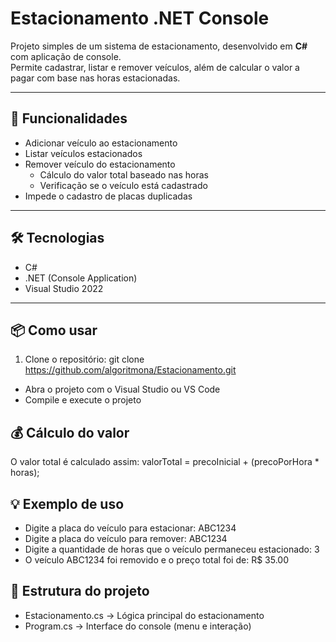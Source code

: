# Estacionamento .NET Console

Projeto simples de um sistema de estacionamento, desenvolvido em **C#** com aplicação de console.  
Permite cadastrar, listar e remover veículos, além de calcular o valor a pagar com base nas horas estacionadas.

---

## 🚗 Funcionalidades

- Adicionar veículo ao estacionamento
- Listar veículos estacionados
- Remover veículo do estacionamento
  - Cálculo do valor total baseado nas horas
  - Verificação se o veículo está cadastrado
- Impede o cadastro de placas duplicadas

---

## 🛠️ Tecnologias

- C#
- .NET (Console Application)
- Visual Studio 2022

---

## 📦 Como usar

1. Clone o repositório:
git clone https://github.com/algoritmona/Estacionamento.git
- Abra o projeto com o Visual Studio ou VS Code
- Compile e execute o projeto

## 💰 Cálculo do valor
O valor total é calculado assim:
valorTotal = precoInicial + (precoPorHora * horas);

## 💡 Exemplo de uso
- Digite a placa do veículo para estacionar: ABC1234
- Digite a placa do veículo para remover: ABC1234
- Digite a quantidade de horas que o veículo permaneceu estacionado: 3
- O veículo ABC1234 foi removido e o preço total foi de: R$ 35.00

## 📁 Estrutura do projeto
- Estacionamento.cs → Lógica principal do estacionamento
- Program.cs → Interface do console (menu e interação)
